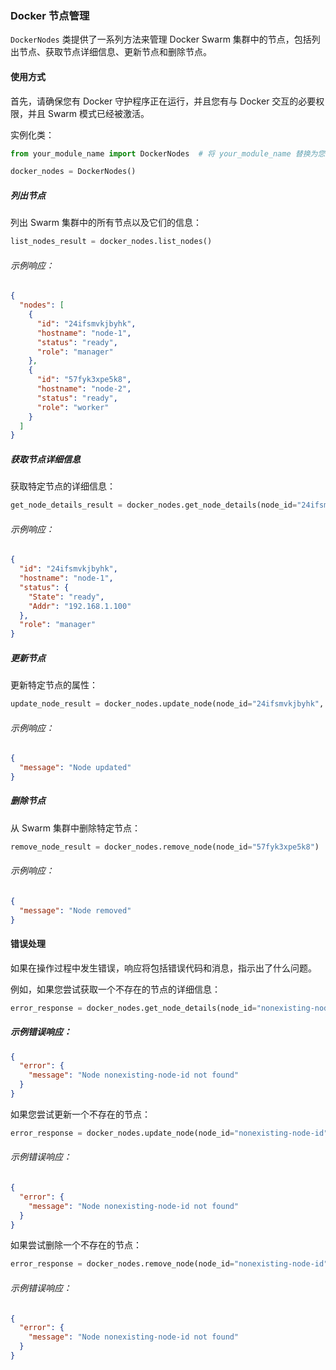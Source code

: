 ### Docker 节点管理

`DockerNodes` 类提供了一系列方法来管理 Docker Swarm 集群中的节点，包括列出节点、获取节点详细信息、更新节点和删除节点。

#### 使用方式

首先，请确保您有 Docker 守护程序正在运行，并且您有与 Docker 交互的必要权限，并且 Swarm 模式已经被激活。

实例化类：

```python
from your_module_name import DockerNodes  # 将 your_module_name 替换为您模块的实际名称

docker_nodes = DockerNodes()
```

##### 列出节点

列出 Swarm 集群中的所有节点以及它们的信息：

```python
list_nodes_result = docker_nodes.list_nodes()
```

###### 示例响应：

```json
{
  "nodes": [
    {
      "id": "24ifsmvkjbyhk",
      "hostname": "node-1",
      "status": "ready",
      "role": "manager"
    },
    {
      "id": "57fyk3xpe5k8",
      "hostname": "node-2",
      "status": "ready",
      "role": "worker"
    }
  ]
}
```

##### 获取节点详细信息

获取特定节点的详细信息：

```python
get_node_details_result = docker_nodes.get_node_details(node_id="24ifsmvkjbyhk")
```

###### 示例响应：

```json
{
  "id": "24ifsmvkjbyhk",
  "hostname": "node-1",
  "status": {
    "State": "ready",
    "Addr": "192.168.1.100"
  },
  "role": "manager"
}
```

##### 更新节点

更新特定节点的属性：

```python
update_node_result = docker_nodes.update_node(node_id="24ifsmvkjbyhk", role="worker", availability="active")
```

###### 示例响应：

```json
{
  "message": "Node updated"
}
```

##### 删除节点

从 Swarm 集群中删除特定节点：

```python
remove_node_result = docker_nodes.remove_node(node_id="57fyk3xpe5k8")
```

###### 示例响应：

```json
{
  "message": "Node removed"
}
```

#### 错误处理

如果在操作过程中发生错误，响应将包括错误代码和消息，指示出了什么问题。

例如，如果您尝试获取一个不存在的节点的详细信息：

```python
error_response = docker_nodes.get_node_details(node_id="nonexisting-node-id")
```

##### 示例错误响应：

```json
{
  "error": {
    "message": "Node nonexisting-node-id not found"
  }
}
``` 

如果您尝试更新一个不存在的节点：

```python
error_response = docker_nodes.update_node(node_id="nonexisting-node-id", role="worker")
```

###### 示例错误响应：

```json
{
  "error": {
    "message": "Node nonexisting-node-id not found"
  }
}
``` 

如果尝试删除一个不存在的节点：

```python
error_response = docker_nodes.remove_node(node_id="nonexisting-node-id")
```

###### 示例错误响应：

```json
{
  "error": {
    "message": "Node nonexisting-node-id not found"
  }
}
``` 